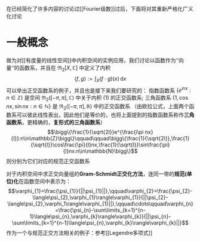 在已经简化了许多内容的讨论过[[Fourier级数]]过后，下面将对其重新严格化广义化讨论
# 一般概念

做为对[[有度量的线性空间]]中内积空间的实例应用，我们讨论以函数作为‘‘向量’‘的函数系，并且在 $\mathfrak R_{2}[X,\mathbb{C}]$ 中定义了内积 $$\langle f,g\rangle:=\int_{X}(f\cdot g)(x)\,\mathrm{d}x\tag{1}$$
可以举出正交函数系的例子，并且也是接下来我们要研究的：
	指数函数系 $\{e^{inx}:n\in\mathbb{Z}\}$ 是空间 $\mathfrak R_{2}([-\pi,\pi],\mathbb{C})$ 中关于内积 $(1)$ 的正交函数系;
	三角函数系 $\{1,\cos nx,\sin nx:n\in\mathbb{N}\}$ 是 $\mathfrak R_{2}([-\pi,\pi],\mathbb{R})$ 中的正交函数系
	（由欧拉公式，上面两个函数系可以彼此线性表出，因此他们是等价的，也将上面提到的指数函数系称作**三角函数系**，更精确的，**复形式的三角函数系**）$$\bigg\{\frac{1}{\sqrt{2l}}e^{\frac{i\pi nx}{l}}:n\in\mathbb{Z}\bigg\}\qquad\qquad\bigg\{\frac{1}{\sqrt{2l}},\frac{1}{\sqrt{l}}\cos\frac{\pi}{l}nx,\frac{1}{\sqrt{l}}\sin\frac{\pi}{l}nx:n\in\mathbb{N}\bigg\}$$则分别为它们对应的规范正交函数系

对于内积空间中求正交向量组的**Gram-Schmidt正交化方法**，连同一带的**规范(单位)化**在函数空间中表示为：$$\varphi_{1}=\frac{\psi_{1}}{||\psi_{1}||},\qquad\varphi_{2}=\frac{\psi_{2}-\langle\psi_{2},\varphi_{1}\rangle\varphi_{1}}{||\psi_{2}-\langle\psi_{2},\varphi_1\rangle\varphi_{1}||},\qquad\cdots\qquad\varphi_{n}=\frac{\psi_{n}-\sum\limits_{k=1}^{n-1}\langle\psi_{n},\varphi_{k}\rangle\varphi_{k}}{||\psi_{n}-\sum\limits_{k=1}^{n-1}\langle\psi_{n},\varphi_{k}\rangle\varphi_{k}||}$$作为一个与规范正交方法相关的例子：参考[[Legendre多项式]]

